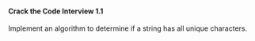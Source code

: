 #### Crack the Code Interview 1.1
Implement an algorithm to determine if a string has all unique characters.

